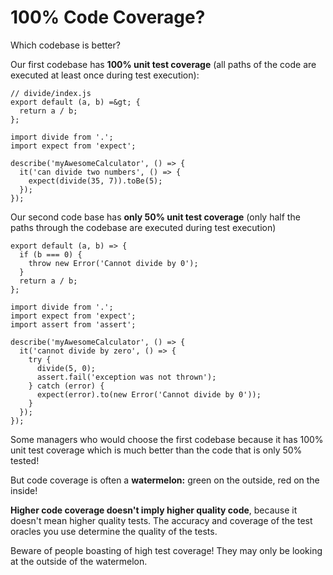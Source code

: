 # 100% Code Coverage?

Which codebase is better?

Our first codebase has **100% unit test coverage** (all paths of the code are executed at least once during test execution):

```
// divide/index.js
export default (a, b) =&gt; {
  return a / b;
};
```

```
import divide from '.';
import expect from 'expect';

describe('myAwesomeCalculator', () => {
  it('can divide two numbers', () => {
    expect(divide(35, 7)).toBe(5);
  });
});
```

Our second code base has **only 50% unit test coverage** (only half the paths through the codebase are executed during test execution)

```
export default (a, b) => {
  if (b === 0) {
    throw new Error('Cannot divide by 0');
  }
  return a / b;
};
```

```
import divide from '.';
import expect from 'expect';
import assert from 'assert';

describe('myAwesomeCalculator', () => {
  it('cannot divide by zero', () => {
    try {
      divide(5, 0);
      assert.fail('exception was not thrown');
    } catch (error) {
      expect(error).to(new Error('Cannot divide by 0'));
    }
  });
});
```

Some managers who would choose the first codebase because it has 100% unit test coverage which is much better than the code that is only 50% tested!

But code coverage is often a **watermelon:** green on the outside, red on the inside!

**Higher code coverage doesn't imply higher quality code**, because it doesn't mean higher quality tests. The accuracy and coverage of the test oracles you use determine the quality of the tests.

Beware of people boasting of high test coverage! They may only be looking at the outside of the watermelon.
